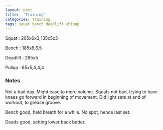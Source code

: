 ```yaml
---
layout: post
title:  'Training'
categories: training
tags: squat bench deadlift chinup
---
```


Squat       :   205x6x3;135x5x3

Bench       :   185x6,6,5

Deadlift    :   285x5

Pullup      :   65x5,4,4,4

### Notes

Not a bad day. Might ease to more volume. Squats not bad, trying to have knees go forward
in beginning of movement. Did light sets at end of workout, to grease groove.

Bench good, held breath for a while. No spot, hence last set.

Deads good, setting lower back better.

